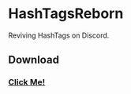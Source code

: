 # HashTagsReborn
Reviving HashTags on Discord.

## Download
### [Click Me!](https://betterdiscord.net/ghdl?id=2296)
